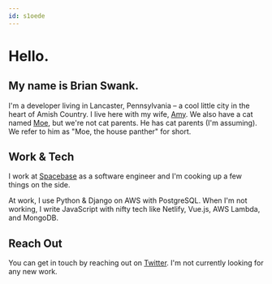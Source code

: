```yaml
---
id: s1oede
---
```


# Hello.

## My name is Brian Swank.

I'm a developer living in Lancaster, Pennsylvania – a cool little city in the heart of Amish Country. I live here with my wife, [Amy](https://instagram.com/amynswank). We also have a cat named [Moe](https://www.instagram.com/explore/tags/moethehousepanther/), but we're not cat parents. He has cat parents (I'm assuming). We refer to him as "Moe, the house panther" for short.

## Work & Tech

I work at [Spacebase](https://spacebaseapp.com) as a software engineer and I'm cooking up a few things on the side.

At work, I use Python & Django on AWS with PostgreSQL. When I'm not working, I write JavaScript with nifty tech like Netlify, Vue.js, AWS Lambda, and MongoDB.

## Reach Out

You can get in touch by reaching out on [Twitter](https://twitter.com/briansw). I'm not currently looking for any new work.
